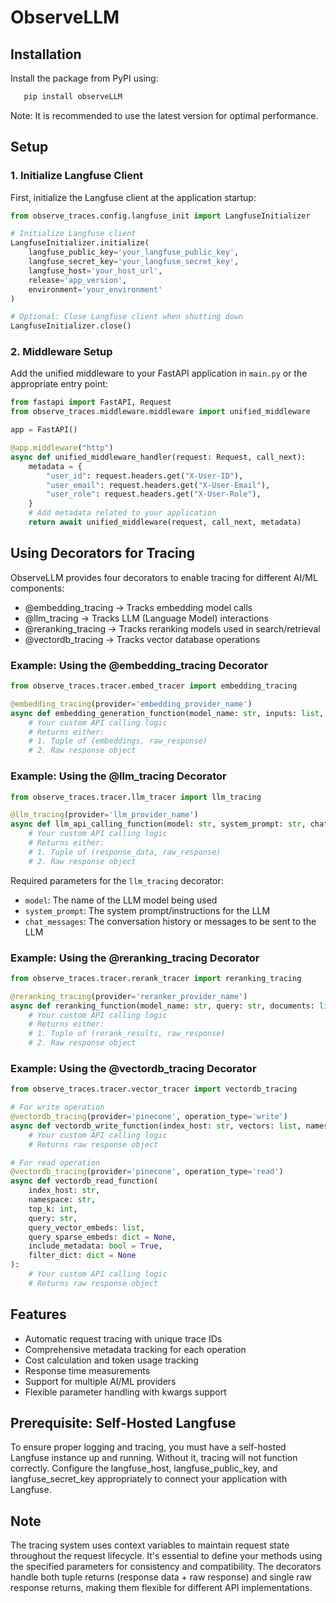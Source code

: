 # ObserveLLM
## Installation
Install the package from PyPI using:
```bash
   pip install observeLLM
```

Note: It is recommended to use the latest version for optimal performance.

## Setup

### 1. Initialize Langfuse Client
First, initialize the Langfuse client at the application startup:

```python
from observe_traces.config.langfuse_init import LangfuseInitializer

# Initialize Langfuse client
LangfuseInitializer.initialize(
    langfuse_public_key='your_langfuse_public_key',
    langfuse_secret_key='your_langfuse_secret_key',
    langfuse_host='your_host_url',
    release='app_version',
    environment='your_environment'
)

# Optional: Close Langfuse client when shutting down
LangfuseInitializer.close()
```

### 2. Middleware Setup
Add the unified middleware to your FastAPI application in `main.py` or the appropriate entry point:

```python
from fastapi import FastAPI, Request
from observe_traces.middleware.middleware import unified_middleware

app = FastAPI()

@app.middleware("http")
async def unified_middleware_handler(request: Request, call_next):
    metadata = {
        "user_id": request.headers.get("X-User-ID"),
        "user_email": request.headers.get("X-User-Email"),
        "user_role": request.headers.get("X-User-Role"),
    }
    # Add metadata related to your application
    return await unified_middleware(request, call_next, metadata)
```

## Using Decorators for Tracing
ObserveLLM provides four decorators to enable tracing for different AI/ML components:

- @embedding_tracing → Tracks embedding model calls
- @llm_tracing → Tracks LLM (Language Model) interactions
- @reranking_tracing → Tracks reranking models used in search/retrieval
- @vectordb_tracing → Tracks vector database operations

### Example: Using the @embedding_tracing Decorator

```python
from observe_traces.tracer.embed_tracer import embedding_tracing

@embedding_tracing(provider='embedding_provider_name')
async def embedding_generation_function(model_name: str, inputs: list, **kwargs):
    # Your custom API calling logic
    # Returns either:
    # 1. Tuple of (embeddings, raw_response)
    # 2. Raw response object
```

### Example: Using the @llm_tracing Decorator

```python
from observe_traces.tracer.llm_tracer import llm_tracing

@llm_tracing(provider='llm_provider_name')
async def llm_api_calling_function(model: str, system_prompt: str, chat_messages: list, **params):
    # Your custom API calling logic
    # Returns either:
    # 1. Tuple of (response_data, raw_response)
    # 2. Raw response object
```

Required parameters for the `llm_tracing` decorator:
- `model`: The name of the LLM model being used
- `system_prompt`: The system prompt/instructions for the LLM
- `chat_messages`: The conversation history or messages to be sent to the LLM

### Example: Using the @reranking_tracing Decorator

```python
from observe_traces.tracer.rerank_tracer import reranking_tracing

@reranking_tracing(provider='reranker_provider_name')
async def reranking_function(model_name: str, query: str, documents: list, top_n: int, **kwargs):
    # Your custom API calling logic
    # Returns either:
    # 1. Tuple of (rerank_results, raw_response)
    # 2. Raw response object
```

### Example: Using the @vectordb_tracing Decorator

```python
from observe_traces.tracer.vector_tracer import vectordb_tracing

# For write operation
@vectordb_tracing(provider='pinecone', operation_type='write')
async def vectordb_write_function(index_host: str, vectors: list, namespace: str):
    # Your custom API calling logic
    # Returns raw response object

# For read operation
@vectordb_tracing(provider='pinecone', operation_type='read')
async def vectordb_read_function(
    index_host: str,
    namespace: str,
    top_k: int,
    query: str,
    query_vector_embeds: list,
    query_sparse_embeds: dict = None,
    include_metadata: bool = True,
    filter_dict: dict = None
):
    # Your custom API calling logic
    # Returns raw response object
```

## Features
- Automatic request tracing with unique trace IDs
- Comprehensive metadata tracking for each operation
- Cost calculation and token usage tracking
- Response time measurements
- Support for multiple AI/ML providers
- Flexible parameter handling with kwargs support

## Prerequisite: Self-Hosted Langfuse
To ensure proper logging and tracing, you must have a self-hosted Langfuse instance up and running. Without it, tracing will not function correctly. Configure the langfuse_host, langfuse_public_key, and langfuse_secret_key appropriately to connect your application with Langfuse.

## Note
The tracing system uses context variables to maintain request state throughout the request lifecycle. It's essential to define your methods using the specified parameters for consistency and compatibility. The decorators handle both tuple returns (response data + raw response) and single raw response returns, making them flexible for different API implementations.






